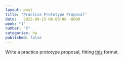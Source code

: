 ```yaml
---
layout: post
title: "Practice Prototype Proposal"
date:   2022-09-15 06:00:00 -0600
week: "1"
number: "5"
categories: hw
published: false
---
```


Write a practice prototype proposal, fitting [this](https://physcpu1.caseyanderson.com/briefs/proposals.html) format.
